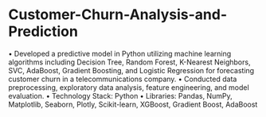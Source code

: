 # Customer-Churn-Analysis-and-Prediction
•	Developed a predictive model in Python utilizing machine learning algorithms including Decision Tree, Random Forest, K-Nearest Neighbors, SVC, AdaBoost, Gradient Boosting, and Logistic Regression for forecasting customer churn in a telecommunications company. 
•	Conducted data preprocessing, exploratory data analysis, feature engineering, and model evaluation.
•	Technology Stack: Python 
•	Libraries: Pandas, NumPy, Matplotlib, Seaborn, Plotly, Scikit-learn, XGBoost, Gradient Boost, AdaBoost
